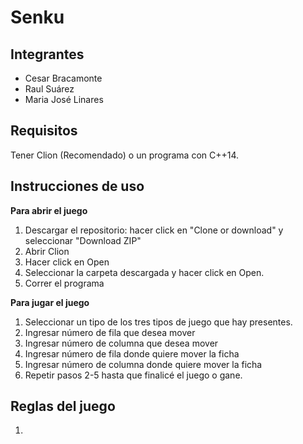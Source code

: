 # Senku

## Integrantes
* Cesar Bracamonte
* Raul Suárez
* Maria José Linares

## Requisitos
Tener Clion (Recomendado) o un programa con C++14.

## Instrucciones de uso
**Para abrir el juego**
1) Descargar el repositorio: hacer click en "Clone or download" y seleccionar "Download ZIP"
2) Abrir Clion
3) Hacer click en Open
4) Seleccionar la carpeta descargada y hacer click en Open.
5) Correr el programa

**Para jugar el juego**
1) Seleccionar un tipo de los tres tipos de juego que hay presentes.
2) Ingresar número de fila que desea mover
3) Ingresar número de columna que desea mover
4) Ingresar número de fila donde quiere mover la ficha
5) Ingresar número de columna donde quiere mover la ficha
6) Repetir pasos 2-5 hasta que finalicé el juego o gane.

## Reglas del juego

1) 

